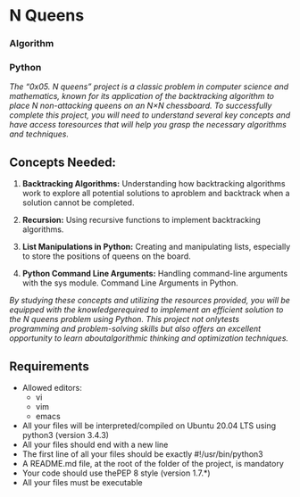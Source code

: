 # N Queens
### Algorithm
### Python

*The “0x05. N queens” project is a classic problem in computer science and mathematics, known for its application of the backtracking algorithm to place N non-attacking queens on an N×N chessboard. To successfully complete this project, you will need to understand several key concepts and have access toresources that will help you grasp the necessary algorithms and techniques.*

## Concepts Needed:
1. __Backtracking Algorithms:__
    Understanding how backtracking algorithms work to explore all potential solutions to aproblem and backtrack when a solution cannot be completed.

2. __Recursion:__
    Using recursive functions to implement backtracking algorithms.

3. __List Manipulations in Python:__
    Creating and manipulating lists, especially to store the positions of queens on the board.

4. __Python Command Line Arguments:__
    Handling command-line arguments with the sys module. Command Line Arguments in Python.

*By studying these concepts and utilizing the resources provided, you will be equipped with the knowledgerequired to implement an efficient solution to the N queens problem using Python. This project not onlytests programming and problem-solving skills but also offers an excellent opportunity to learn aboutalgorithmic thinking and optimization techniques.*

## Requirements
- Allowed editors:
    - vi
    - vim
    - emacs
- All your files will be interpreted/compiled on Ubuntu 20.04 LTS using python3 (version 3.4.3)
- All your files should end with a new line
- The first line of all your files should be exactly #!/usr/bin/python3
- A README.md file, at the root of the folder of the project, is mandatory
- Your code should use thePEP 8 style (version 1.7.*)
- All your files must be executable